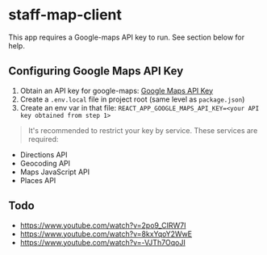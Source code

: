# staff-map-client

This app requires a Google-maps API key to run. See section below for help.

## Configuring Google Maps API Key

1. Obtain an API key for google-maps:
[Google Maps API Key](https://developers.google.com/maps/documentation/javascript/get-api-key)
2. Create a ```.env.local``` file in project root (same level as ```package.json```)
3. Create an env var in that file: ```REACT_APP_GOOGLE_MAPS_API_KEY=<your API key obtained from step 1>```

> It's recommended to restrict your key by service. These services are required:

* Directions API
* Geocoding API
* Maps JavaScript API
* Places API

## Todo

* https://www.youtube.com/watch?v=2po9_CIRW7I
* https://www.youtube.com/watch?v=8kxYqoY2WwE
* https://www.youtube.com/watch?v=-VJTh7OqoJI
